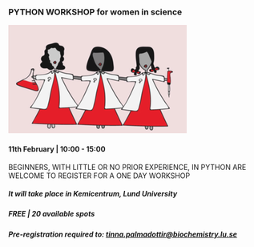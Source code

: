 ### PYTHON WORKSHOP for women in science

![Alt text](images/rmws.png)


#### 11th February | 10:00 - 15:00

BEGINNERS, WITH LITTLE OR NO PRIOR EXPERIENCE, IN PYTHON ARE WELCOME TO REGISTER FOR A ONE DAY WORKSHOP

##### It will take place in Kemicentrum, Lund University
##### FREE | 20 available spots
##### Pre-registration required to: tinna.palmadottir@biochemistry.lu.se
